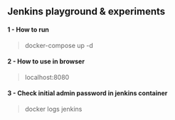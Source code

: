 ## Jenkins playground & experiments

#### 1 - How to run

> docker-compose up -d

#### 2 - How to use in browser

> localhost:8080

#### 3 - Check initial admin password in jenkins container

> docker logs jenkins